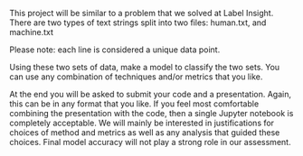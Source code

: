 This project will be similar to a problem that we solved at Label Insight.  There are two types of text strings split into two files: human.txt, and machine.txt

Please note:  each line is considered a unique data point.

Using these two sets of data, make a model to classify the two sets.  You can use any combination of techniques and/or metrics that you like. 

At the end you will be asked to submit your code and a presentation.  Again, this can be in any format that you like.   If you feel most comfortable combining the presentation with the code, then a single Jupyter notebook is completely acceptable.  We will mainly be interested in justifications for choices of method and metrics as well as any analysis that guided these choices.  Final model accuracy will not play a strong role in our assessment.
